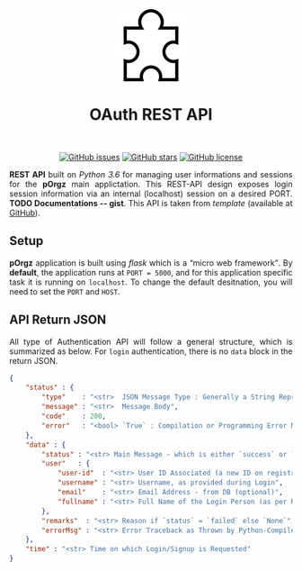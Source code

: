<div align = "center">

<img src = "./assets/logo.png" height = "128" width = "128" />
<h1 align = "center">OAuth REST API</h1><br>

<a href="https://github.com/pOrgz/OAuth-REST-API/issues"><img alt="GitHub issues" src="https://img.shields.io/github/issues/pOrgz/OAuth-REST-API?style=plastic"></a>
<a href="https://github.com/pOrgz/OAuth-REST-API/stargazers"><img alt="GitHub stars" src="https://img.shields.io/github/stars/pOrgz/OAuth-REST-API?style=plastic"></a>
<a href="https://github.com/pOrgz/OAuth-REST-API/blob/master/LICENSE"><img alt="GitHub license" src="https://img.shields.io/github/license/pOrgz/OAuth-REST-API?style=plastic"></a>

</div>

<p align = "justify"><b>REST API</b> built on <i>Python 3.6</i> for managing user informations and sessions for the <b>pOrgz</b> main applictation. This REST-API design exposes login session information via an internal (localhost) session on a desired PORT. <b>TODO Documentations -- gist</b>. This API is taken from <i>template</i> (available at <a href="https://github.com/dPramanik7/rest-api-template">GitHub</a>).</p>

## Setup

<p align = "justify"><b>pOrgz</b> application is built using <i>flask</i> which is a <q>micro web framework</q>. By <b>default</b>, the application runs at <code>PORT = 5000</code>, and for this application specific task it is running on <code>localhost</code>. To change the default desitnation, you will need to set the <code>PORT</code> and <code>HOST</code>.</p>

## API Return JSON

<p align = "justify">All type of Authentication API will follow a general structure, which is summarized as below. For <code>login</code> authentication, there is no <code>data</code> block in the return JSON.</p>

```json
{
    "status" : {
        "type"    : "<str>  JSON Message Type : Generally a String Representing the APIs [`login` or `signup`]",
        "message" : "<str>  Message Body",
        "code"    : 200,
        "error"   : "<bool> `True` : Compilation or Programming Error Message, if Received; else `False`"
    },
    "data" : {
        "status" : "<str> Main Message - which is either `success` or `failed`, representing login/signup",
        "user"   : {
            "user-id"  : "<str> User ID Associated (a new ID on registration or an existing ID on login)",
            "username" : "<str> Username, as provided during Login",
            "email"    : "<str> Email Address - from DB (optional)",
            "fullname" : "<str> Full Name of the Login Person (as per Requirement)"
        },
        "remarks"  : "<str> Reason if `status` = `failed` else `None`",
        "errorMsg" : "<str> Error Traceback as Thrown by Python-Compiler"
    },
    "time" : "<str> Time on which Login/Signup is Requested"
}
```
